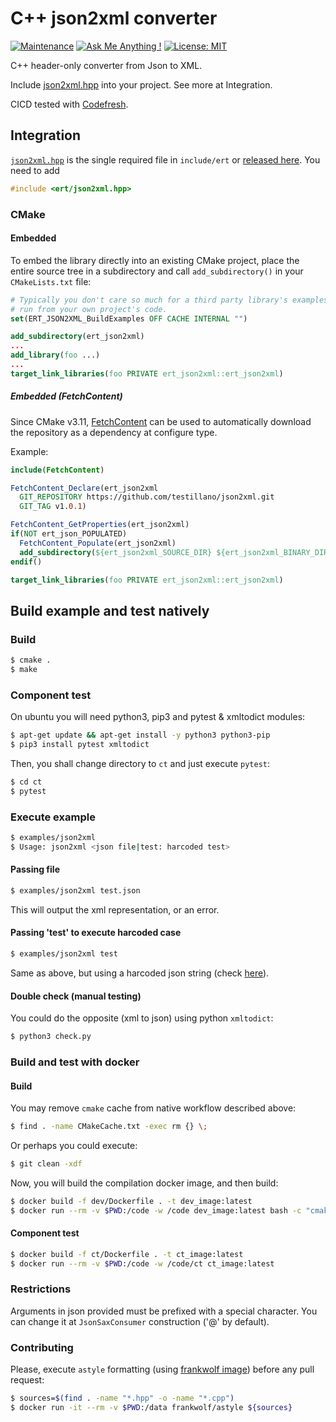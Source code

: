 # C++ json2xml converter

[![Maintenance](https://img.shields.io/badge/Maintained%3F-yes-green.svg)](https://github.com/testillano/json2xml/graphs/commit-activity)
[![Ask Me Anything !](https://img.shields.io/badge/Ask%20me-anything-1abc9c.svg)](https://github.com/testillano)
[![License: MIT](https://img.shields.io/badge/License-MIT-yellow.svg)](https://opensource.org/licenses/MIT)

C++ header-only converter from Json to XML.

Include [json2xml.hpp](include/ert/json2xml.hpp) into your project.
See more at Integration.

CICD tested with [Codefresh](https://codefresh.io/).

## Integration

[`json2xml.hpp`](https://github.com/testillano/json2xml/blob/master/include/ert/json2xml.hpp) is the single required file in `include/ert` or [released here](https://github.com/testillano/json2xml/releases). You need to add

```cpp
#include <ert/json2xml.hpp>
```

### CMake

#### Embedded

To embed the library directly into an existing CMake project, place the entire source tree in a subdirectory and call `add_subdirectory()` in your `CMakeLists.txt` file:

```cmake
# Typically you don't care so much for a third party library's examples to be
# run from your own project's code.
set(ERT_JSON2XML_BuildExamples OFF CACHE INTERNAL "")

add_subdirectory(ert_json2xml)
...
add_library(foo ...)
...
target_link_libraries(foo PRIVATE ert_json2xml::ert_json2xml)
```

##### Embedded (FetchContent)

Since CMake v3.11,
[FetchContent](https://cmake.org/cmake/help/v3.11/module/FetchContent.html) can be used to automatically download the repository as a dependency at configure type.

Example:
```cmake
include(FetchContent)

FetchContent_Declare(ert_json2xml
  GIT_REPOSITORY https://github.com/testillano/json2xml.git
  GIT_TAG v1.0.1)

FetchContent_GetProperties(ert_json2xml)
if(NOT ert_json_POPULATED)
  FetchContent_Populate(ert_json2xml)
  add_subdirectory(${ert_json2xml_SOURCE_DIR} ${ert_json2xml_BINARY_DIR} EXCLUDE_FROM_ALL)
endif()

target_link_libraries(foo PRIVATE ert_json2xml::ert_json2xml)
```

## Build example and test natively

### Build

```bash
$ cmake .
$ make
```

### Component test

On ubuntu you will need python3, pip3 and pytest & xmltodict modules:

```bash
$ apt-get update && apt-get install -y python3 python3-pip
$ pip3 install pytest xmltodict
```

Then, you shall change directory to `ct` and just execute `pytest`:

```bash
$ cd ct
$ pytest
```

### Execute example

```bash
$ examples/json2xml
$ Usage: json2xml <json file|test: harcoded test>
```

#### Passing file

```bash
$ examples/json2xml test.json
```

This will output the xml representation, or an error.

#### Passing 'test' to execute harcoded case

```bash
$ examples/json2xml test
```

Same as above, but using a harcoded json string (check [here](https://github.com/testillano/json2xml/blob/d2778a1891244603284796df6892733b5362324e/examples/main.cpp#L28)).

#### Double check (manual testing)

You could do the opposite (xml to json) using python `xmltodict`:

```bash
$ python3 check.py
```

### Build and test with docker

#### Build

You may remove `cmake` cache from native workflow described above:

```bash
$ find . -name CMakeCache.txt -exec rm {} \;
```

Or perhaps you could execute:

```bash
$ git clean -xdf
```

Now, you will build the compilation docker image, and then build:

```bash
$ docker build -f dev/Dockerfile . -t dev_image:latest
$ docker run --rm -v $PWD:/code -w /code dev_image:latest bash -c "cmake . && make"
```

#### Component test

```bash
$ docker build -f ct/Dockerfile . -t ct_image:latest
$ docker run --rm -v $PWD:/code -w /code/ct ct_image:latest
```

### Restrictions

Arguments in json provided must be prefixed with a special character. You can change it at `JsonSaxConsumer` construction ('@' by default).

### Contributing

Please, execute `astyle` formatting (using [frankwolf image](https://hub.docker.com/r/frankwolf/astyle)) before any pull request:

```bash
$ sources=$(find . -name "*.hpp" -o -name "*.cpp")
$ docker run -it --rm -v $PWD:/data frankwolf/astyle ${sources}
```

